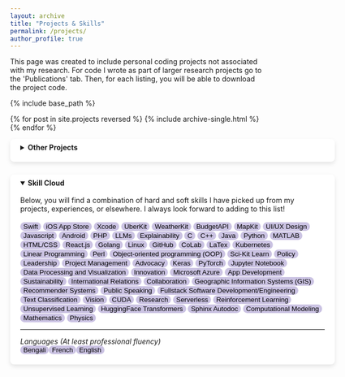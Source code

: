 ```yaml
---
layout: archive
title: "Projects & Skills"
permalink: /projects/
author_profile: true
---
```


This page was created to include personal coding projects not associated with my research. For code I wrote as part of larger research projects go to the 'Publications' tab. Then, for each listing, you will be able to download the project code.


{% include base_path %}

{% for post in site.projects reversed %}
  {% include archive-single.html %}
{% endfor %}

<div style="background-color: white; box-shadow: 0 4px 8px rgba(0, 0, 0, 0.1); padding: 20px; padding-top: 8px; border-radius: 8px; min-width:600px;margin-bottom: 25px">
<details>
<summary><b>Other Projects</b></summary>
For convenience, projects associated with research papers or otherwise not listed here, are put together below:
<br>
<br>
<ul>
<li><a href="">XAIPipe</a> (formerly <a href ="">XAISuite</a>)</li>
<li><a href="">CandyLLM</a></li>
<li><a href="">Hallucina</a></li>
</ul>
</details>
</div>

<div style="background-color: white; box-shadow: 0 4px 8px rgba(0, 0, 0, 0.1); padding: 20px; padding-top: 8px; border-radius: 8px; min-width:600px;margin-bottom: 25px">
<details open>
<summary><b>Skill Cloud</b></summary>
<br>
Below, you will find a combination of hard and soft skills I have picked up from my projects, experiences, or elsewhere. I always look forward to adding to this list!
<br>
<br>
<button style='border-radius:12px;background-color:rgb(203, 195, 227);border:none'> Swift</button> <button style='border-radius:12px;background-color:rgb(203, 195, 227);border:none'> iOS App Store</button> <button style='border-radius:12px;background-color:rgb(203, 195, 227);border:none'> Xcode</button> <button style='border-radius:12px;background-color:rgb(203, 195, 227);border:none'> UberKit</button> <button style='border-radius:12px;background-color:rgb(203, 195, 227);border:none'> WeatherKit</button> <button style='border-radius:12px;background-color:rgb(203, 195, 227);border:none'> BudgetAPI </button> <button style='border-radius:12px;background-color:rgb(203, 195, 227);border:none'> MapKit </button> <button style='border-radius:12px;background-color:rgb(203, 195, 227);border:none'> UI/UX Design </button> <button style='border-radius:12px;background-color:rgb(203, 195, 227);border:none'> Javascript</button> <button style='border-radius:12px;background-color:rgb(203, 195, 227);border:none'> Android</button> <button style='border-radius:12px;background-color:rgb(203, 195, 227);border:none'> PHP</button> <button style='border-radius:12px;background-color:rgb(203, 195, 227);border:none'> LLMs</button> <button style='border-radius:12px;background-color:rgb(203, 195, 227);border:none'> Explainability</button> <button style='border-radius:12px;background-color:rgb(203, 195, 227);border:none'> C</button> <button style='border-radius:12px;background-color:rgb(203, 195, 227);border:none'> C++</button> <button style='border-radius:12px;background-color:rgb(203, 195, 227);border:none'> Java</button> <button style='border-radius:12px;background-color:rgb(203, 195, 227);border:none'> Python</button> <button style='border-radius:12px;background-color:rgb(203, 195, 227);border:none'> MATLAB</button> <button style='border-radius:12px;background-color:rgb(203, 195, 227);border:none'> HTML/CSS</button> <button style='border-radius:12px;background-color:rgb(203, 195, 227);border:none'> React.js</button> <button style='border-radius:12px;background-color:rgb(203, 195, 227);border:none'> Golang</button> <button style='border-radius:12px;background-color:rgb(203, 195, 227);border:none'> Linux</button> <button style='border-radius:12px;background-color:rgb(203, 195, 227);border:none'> GitHub</button> <button style='border-radius:12px;background-color:rgb(203, 195, 227);border:none'> CoLab</button> <button style='border-radius:12px;background-color:rgb(203, 195, 227);border:none'> LaTex</button> <button style='border-radius:12px;background-color:rgb(203, 195, 227);border:none'> Kubernetes</button> <button style='border-radius:12px;background-color:rgb(203, 195, 227);border:none'> Linear Programming</button> <button style='border-radius:12px;background-color:rgb(203, 195, 227);border:none'> Perl</button> <button style='border-radius:12px;background-color:rgb(203, 195, 227);border:none'> Object-oriented programming (OOP)</button> <button style='border-radius:12px;background-color:rgb(203, 195, 227);border:none'> Sci-Kit Learn</button> <button style='border-radius:12px;background-color:rgb(203, 195, 227);border:none'> Policy</button> <button style='border-radius:12px;background-color:rgb(203, 195, 227);border:none'> Leadership</button> <button style='border-radius:12px;background-color:rgb(203, 195, 227);border:none'> Project Management</button> <button style='border-radius:12px;background-color:rgb(203, 195, 227);border:none'> Advocacy</button> <button style='border-radius:12px;background-color:rgb(203, 195, 227);border:none'> Keras</button> <button style='border-radius:12px;background-color:rgb(203, 195, 227);border:none'> PyTorch</button>
<button style='border-radius:12px;background-color:rgb(203, 195, 227);border:none'> Jupyter Notebook</button> <button style='border-radius:12px;background-color:rgb(203, 195, 227);border:none'> Data Processing and Visualization</button> <button style='border-radius:12px;background-color:rgb(203, 195, 227);border:none'> Innovation</button> <button style='border-radius:12px;background-color:rgb(203, 195, 227);border:none'> Microsoft Azure</button> <button style='border-radius:12px;background-color:rgb(203, 195, 227);border:none'> App Development</button> <button style='border-radius:12px;background-color:rgb(203, 195, 227);border:none'> Sustainability</button> <button style='border-radius:12px;background-color:rgb(203, 195, 227);border:none'> International Relations</button> <button style='border-radius:12px;background-color:rgb(203, 195, 227);border:none'> Collaboration</button> <button style='border-radius:12px;background-color:rgb(203, 195, 227);border:none'> Geographic Information Systems (GIS)</button> <button style='border-radius:12px;background-color:rgb(203, 195, 227);border:none'> Recommender Systems</button> <button style='border-radius:12px;background-color:rgb(203, 195, 227);border:none'> Public Speaking</button> <button style='border-radius:12px;background-color:rgb(203, 195, 227);border:none'> Fullstack Software Development/Engineering</button> <button style='border-radius:12px;background-color:rgb(203, 195, 227);border:none'> Text Classification</button> <button style='border-radius:12px;background-color:rgb(203, 195, 227);border:none'> Vision</button> <button style='border-radius:12px;background-color:rgb(203, 195, 227);border:none'> CUDA</button> <button style='border-radius:12px;background-color:rgb(203, 195, 227);border:none'> Research</button> <button style='border-radius:12px;background-color:rgb(203, 195, 227);border:none'> Serverless</button> <button style='border-radius:12px;background-color:rgb(203, 195, 227);border:none'> Reinforcement Learning</button> <button style='border-radius:12px;background-color:rgb(203, 195, 227);border:none'> Unsupervised Learning</button> <button style='border-radius:12px;background-color:rgb(203, 195, 227);border:none'> HuggingFace Transformers</button> <button style='border-radius:12px;background-color:rgb(203, 195, 227);border:none'> Sphinx Autodoc</button> <button style='border-radius:12px;background-color:rgb(203, 195, 227);border:none'> Computational Modeling</button> <button style='border-radius:12px;background-color:rgb(203, 195, 227);border:none'> Mathematics</button> <button style='border-radius:12px;background-color:rgb(203, 195, 227);border:none'> Physics</button>
<hr>
<i>Languages (At least professional fluency)</i>
<br>
<button style='border-radius:12px;background-color:rgb(203, 195, 227);border:none'> Bengali</button><button style='border-radius:12px;background-color:rgb(203, 195, 227);border:none'> French</button><button style='border-radius:12px;background-color:rgb(203, 195, 227);border:none'> English</button>
</details>
</div>
